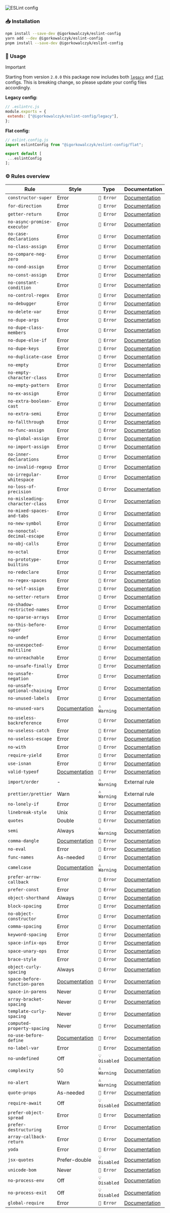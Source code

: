 ![ESLint config](https://github.com/IgorKowalczyk/shared-configs/assets/49127376/0455914b-4614-4f90-8348-d8229ab2d9f0)

### 📥 Installation

```bash
npm install --save-dev @igorkowalczyk/eslint-config
yarn add --dev @igorkowalczyk/eslint-config
pnpm install --save-dev @igorkowalczyk/eslint-config
```

### 🔩 Usage

> [!IMPORTANT]
> Starting from version `2.0.0` this package now includes both [`legacy`](https://eslint.org/docs/latest/use/configure/configuration-files) and [`flat`](https://eslint.org/docs/latest/use/configure/configuration-files-new) configs. This is breaking change, so please update your config files accordingly.

**Legacy config:**
```js
// .eslintrc.js
module.exports = {
 extends: ["@igorkowalczyk/eslint-config/legacy"],
};
```

**Flat config:**
```js
// eslint.config.js
import eslintConfig from "@igorkowalczyk/eslint-config/flat";

export default [
 ...eslintConfig
];
```

### ⚙️ Rules overview

<!--START_SECTION:eslint-->
| Rule                            | Style                                                                      | Type          | Documentation                                                                |
| ------------------------------- | -------------------------------------------------------------------------- | ------------- | ---------------------------------------------------------------------------- |
| `constructor-super`             | Error                                                                      | `🚫 Error`    | [Documentation](https://eslint.org/docs/rules/constructor-super)             |
| `for-direction`                 | Error                                                                      | `🚫 Error`    | [Documentation](https://eslint.org/docs/rules/for-direction)                 |
| `getter-return`                 | Error                                                                      | `🚫 Error`    | [Documentation](https://eslint.org/docs/rules/getter-return)                 |
| `no-async-promise-executor`     | Error                                                                      | `🚫 Error`    | [Documentation](https://eslint.org/docs/rules/no-async-promise-executor)     |
| `no-case-declarations`          | Error                                                                      | `🚫 Error`    | [Documentation](https://eslint.org/docs/rules/no-case-declarations)          |
| `no-class-assign`               | Error                                                                      | `🚫 Error`    | [Documentation](https://eslint.org/docs/rules/no-class-assign)               |
| `no-compare-neg-zero`           | Error                                                                      | `🚫 Error`    | [Documentation](https://eslint.org/docs/rules/no-compare-neg-zero)           |
| `no-cond-assign`                | Error                                                                      | `🚫 Error`    | [Documentation](https://eslint.org/docs/rules/no-cond-assign)                |
| `no-const-assign`               | Error                                                                      | `🚫 Error`    | [Documentation](https://eslint.org/docs/rules/no-const-assign)               |
| `no-constant-condition`         | Error                                                                      | `🚫 Error`    | [Documentation](https://eslint.org/docs/rules/no-constant-condition)         |
| `no-control-regex`              | Error                                                                      | `🚫 Error`    | [Documentation](https://eslint.org/docs/rules/no-control-regex)              |
| `no-debugger`                   | Error                                                                      | `🚫 Error`    | [Documentation](https://eslint.org/docs/rules/no-debugger)                   |
| `no-delete-var`                 | Error                                                                      | `🚫 Error`    | [Documentation](https://eslint.org/docs/rules/no-delete-var)                 |
| `no-dupe-args`                  | Error                                                                      | `🚫 Error`    | [Documentation](https://eslint.org/docs/rules/no-dupe-args)                  |
| `no-dupe-class-members`         | Error                                                                      | `🚫 Error`    | [Documentation](https://eslint.org/docs/rules/no-dupe-class-members)         |
| `no-dupe-else-if`               | Error                                                                      | `🚫 Error`    | [Documentation](https://eslint.org/docs/rules/no-dupe-else-if)               |
| `no-dupe-keys`                  | Error                                                                      | `🚫 Error`    | [Documentation](https://eslint.org/docs/rules/no-dupe-keys)                  |
| `no-duplicate-case`             | Error                                                                      | `🚫 Error`    | [Documentation](https://eslint.org/docs/rules/no-duplicate-case)             |
| `no-empty`                      | Error                                                                      | `🚫 Error`    | [Documentation](https://eslint.org/docs/rules/no-empty)                      |
| `no-empty-character-class`      | Error                                                                      | `🚫 Error`    | [Documentation](https://eslint.org/docs/rules/no-empty-character-class)      |
| `no-empty-pattern`              | Error                                                                      | `🚫 Error`    | [Documentation](https://eslint.org/docs/rules/no-empty-pattern)              |
| `no-ex-assign`                  | Error                                                                      | `🚫 Error`    | [Documentation](https://eslint.org/docs/rules/no-ex-assign)                  |
| `no-extra-boolean-cast`         | Error                                                                      | `🚫 Error`    | [Documentation](https://eslint.org/docs/rules/no-extra-boolean-cast)         |
| `no-extra-semi`                 | Error                                                                      | `🚫 Error`    | [Documentation](https://eslint.org/docs/rules/no-extra-semi)                 |
| `no-fallthrough`                | Error                                                                      | `🚫 Error`    | [Documentation](https://eslint.org/docs/rules/no-fallthrough)                |
| `no-func-assign`                | Error                                                                      | `🚫 Error`    | [Documentation](https://eslint.org/docs/rules/no-func-assign)                |
| `no-global-assign`              | Error                                                                      | `🚫 Error`    | [Documentation](https://eslint.org/docs/rules/no-global-assign)              |
| `no-import-assign`              | Error                                                                      | `🚫 Error`    | [Documentation](https://eslint.org/docs/rules/no-import-assign)              |
| `no-inner-declarations`         | Error                                                                      | `🚫 Error`    | [Documentation](https://eslint.org/docs/rules/no-inner-declarations)         |
| `no-invalid-regexp`             | Error                                                                      | `🚫 Error`    | [Documentation](https://eslint.org/docs/rules/no-invalid-regexp)             |
| `no-irregular-whitespace`       | Error                                                                      | `🚫 Error`    | [Documentation](https://eslint.org/docs/rules/no-irregular-whitespace)       |
| `no-loss-of-precision`          | Error                                                                      | `🚫 Error`    | [Documentation](https://eslint.org/docs/rules/no-loss-of-precision)          |
| `no-misleading-character-class` | Error                                                                      | `🚫 Error`    | [Documentation](https://eslint.org/docs/rules/no-misleading-character-class) |
| `no-mixed-spaces-and-tabs`      | Error                                                                      | `🚫 Error`    | [Documentation](https://eslint.org/docs/rules/no-mixed-spaces-and-tabs)      |
| `no-new-symbol`                 | Error                                                                      | `🚫 Error`    | [Documentation](https://eslint.org/docs/rules/no-new-symbol)                 |
| `no-nonoctal-decimal-escape`    | Error                                                                      | `🚫 Error`    | [Documentation](https://eslint.org/docs/rules/no-nonoctal-decimal-escape)    |
| `no-obj-calls`                  | Error                                                                      | `🚫 Error`    | [Documentation](https://eslint.org/docs/rules/no-obj-calls)                  |
| `no-octal`                      | Error                                                                      | `🚫 Error`    | [Documentation](https://eslint.org/docs/rules/no-octal)                      |
| `no-prototype-builtins`         | Error                                                                      | `🚫 Error`    | [Documentation](https://eslint.org/docs/rules/no-prototype-builtins)         |
| `no-redeclare`                  | Error                                                                      | `🚫 Error`    | [Documentation](https://eslint.org/docs/rules/no-redeclare)                  |
| `no-regex-spaces`               | Error                                                                      | `🚫 Error`    | [Documentation](https://eslint.org/docs/rules/no-regex-spaces)               |
| `no-self-assign`                | Error                                                                      | `🚫 Error`    | [Documentation](https://eslint.org/docs/rules/no-self-assign)                |
| `no-setter-return`              | Error                                                                      | `🚫 Error`    | [Documentation](https://eslint.org/docs/rules/no-setter-return)              |
| `no-shadow-restricted-names`    | Error                                                                      | `🚫 Error`    | [Documentation](https://eslint.org/docs/rules/no-shadow-restricted-names)    |
| `no-sparse-arrays`              | Error                                                                      | `🚫 Error`    | [Documentation](https://eslint.org/docs/rules/no-sparse-arrays)              |
| `no-this-before-super`          | Error                                                                      | `🚫 Error`    | [Documentation](https://eslint.org/docs/rules/no-this-before-super)          |
| `no-undef`                      | Error                                                                      | `🚫 Error`    | [Documentation](https://eslint.org/docs/rules/no-undef)                      |
| `no-unexpected-multiline`       | Error                                                                      | `🚫 Error`    | [Documentation](https://eslint.org/docs/rules/no-unexpected-multiline)       |
| `no-unreachable`                | Error                                                                      | `🚫 Error`    | [Documentation](https://eslint.org/docs/rules/no-unreachable)                |
| `no-unsafe-finally`             | Error                                                                      | `🚫 Error`    | [Documentation](https://eslint.org/docs/rules/no-unsafe-finally)             |
| `no-unsafe-negation`            | Error                                                                      | `🚫 Error`    | [Documentation](https://eslint.org/docs/rules/no-unsafe-negation)            |
| `no-unsafe-optional-chaining`   | Error                                                                      | `🚫 Error`    | [Documentation](https://eslint.org/docs/rules/no-unsafe-optional-chaining)   |
| `no-unused-labels`              | Error                                                                      | `🚫 Error`    | [Documentation](https://eslint.org/docs/rules/no-unused-labels)              |
| `no-unused-vars`                | [Documentation](https://eslint.org/docs/rules/no-unused-vars)              | `⚠️ Warning`  | [Documentation](https://eslint.org/docs/rules/no-unused-vars)                |
| `no-useless-backreference`      | Error                                                                      | `🚫 Error`    | [Documentation](https://eslint.org/docs/rules/no-useless-backreference)      |
| `no-useless-catch`              | Error                                                                      | `🚫 Error`    | [Documentation](https://eslint.org/docs/rules/no-useless-catch)              |
| `no-useless-escape`             | Error                                                                      | `🚫 Error`    | [Documentation](https://eslint.org/docs/rules/no-useless-escape)             |
| `no-with`                       | Error                                                                      | `🚫 Error`    | [Documentation](https://eslint.org/docs/rules/no-with)                       |
| `require-yield`                 | Error                                                                      | `🚫 Error`    | [Documentation](https://eslint.org/docs/rules/require-yield)                 |
| `use-isnan`                     | Error                                                                      | `🚫 Error`    | [Documentation](https://eslint.org/docs/rules/use-isnan)                     |
| `valid-typeof`                  | [Documentation](https://eslint.org/docs/rules/valid-typeof)                | `🚫 Error`    | [Documentation](https://eslint.org/docs/rules/valid-typeof)                  |
| `import/order`                  | -                                                                          | `⚠️ Warning`  | External rule                                                                |
| `prettier/prettier`             | Warn                                                                       | `⚠️ Warning`  | External rule                                                                |
| `no-lonely-if`                  | Error                                                                      | `🚫 Error`    | [Documentation](https://eslint.org/docs/rules/no-lonely-if)                  |
| `linebreak-style`               | Unix                                                                       | `🚫 Error`    | [Documentation](https://eslint.org/docs/rules/linebreak-style)               |
| `quotes`                        | Double                                                                     | `🚫 Error`    | [Documentation](https://eslint.org/docs/rules/quotes)                        |
| `semi`                          | Always                                                                     | `⚠️ Warning`  | [Documentation](https://eslint.org/docs/rules/semi)                          |
| `comma-dangle`                  | [Documentation](https://eslint.org/docs/rules/comma-dangle)                | `🚫 Error`    | [Documentation](https://eslint.org/docs/rules/comma-dangle)                  |
| `no-eval`                       | Error                                                                      | `🚫 Error`    | [Documentation](https://eslint.org/docs/rules/no-eval)                       |
| `func-names`                    | As-needed                                                                  | `🚫 Error`    | [Documentation](https://eslint.org/docs/rules/func-names)                    |
| `camelcase`                     | [Documentation](https://eslint.org/docs/rules/camelcase)                   | `⚠️ Warning`  | [Documentation](https://eslint.org/docs/rules/camelcase)                     |
| `prefer-arrow-callback`         | Error                                                                      | `🚫 Error`    | [Documentation](https://eslint.org/docs/rules/prefer-arrow-callback)         |
| `prefer-const`                  | Error                                                                      | `🚫 Error`    | [Documentation](https://eslint.org/docs/rules/prefer-const)                  |
| `object-shorthand`              | Always                                                                     | `🚫 Error`    | [Documentation](https://eslint.org/docs/rules/object-shorthand)              |
| `block-spacing`                 | Error                                                                      | `🚫 Error`    | [Documentation](https://eslint.org/docs/rules/block-spacing)                 |
| `no-object-constructor`         | Error                                                                      | `🚫 Error`    | [Documentation](https://eslint.org/docs/rules/no-object-constructor)         |
| `comma-spacing`                 | Error                                                                      | `🚫 Error`    | [Documentation](https://eslint.org/docs/rules/comma-spacing)                 |
| `keyword-spacing`               | Error                                                                      | `🚫 Error`    | [Documentation](https://eslint.org/docs/rules/keyword-spacing)               |
| `space-infix-ops`               | Error                                                                      | `🚫 Error`    | [Documentation](https://eslint.org/docs/rules/space-infix-ops)               |
| `space-unary-ops`               | Error                                                                      | `🚫 Error`    | [Documentation](https://eslint.org/docs/rules/space-unary-ops)               |
| `brace-style`                   | Error                                                                      | `🚫 Error`    | [Documentation](https://eslint.org/docs/rules/brace-style)                   |
| `object-curly-spacing`          | Always                                                                     | `🚫 Error`    | [Documentation](https://eslint.org/docs/rules/object-curly-spacing)          |
| `space-before-function-paren`   | [Documentation](https://eslint.org/docs/rules/space-before-function-paren) | `🚫 Error`    | [Documentation](https://eslint.org/docs/rules/space-before-function-paren)   |
| `space-in-parens`               | Never                                                                      | `🚫 Error`    | [Documentation](https://eslint.org/docs/rules/space-in-parens)               |
| `array-bracket-spacing`         | Never                                                                      | `🚫 Error`    | [Documentation](https://eslint.org/docs/rules/array-bracket-spacing)         |
| `template-curly-spacing`        | Never                                                                      | `🚫 Error`    | [Documentation](https://eslint.org/docs/rules/template-curly-spacing)        |
| `computed-property-spacing`     | Never                                                                      | `🚫 Error`    | [Documentation](https://eslint.org/docs/rules/computed-property-spacing)     |
| `no-use-before-define`          | [Documentation](https://eslint.org/docs/rules/no-use-before-define)        | `🚫 Error`    | [Documentation](https://eslint.org/docs/rules/no-use-before-define)          |
| `no-label-var`                  | Error                                                                      | `🚫 Error`    | [Documentation](https://eslint.org/docs/rules/no-label-var)                  |
| `no-undefined`                  | Off                                                                        | `💡 Disabled` | [Documentation](https://eslint.org/docs/rules/no-undefined)                  |
| `complexity`                    | 50                                                                         | `⚠️ Warning`  | [Documentation](https://eslint.org/docs/rules/complexity)                    |
| `no-alert`                      | Warn                                                                       | `⚠️ Warning`  | [Documentation](https://eslint.org/docs/rules/no-alert)                      |
| `quote-props`                   | As-needed                                                                  | `🚫 Error`    | [Documentation](https://eslint.org/docs/rules/quote-props)                   |
| `require-await`                 | Off                                                                        | `💡 Disabled` | [Documentation](https://eslint.org/docs/rules/require-await)                 |
| `prefer-object-spread`          | Error                                                                      | `🚫 Error`    | [Documentation](https://eslint.org/docs/rules/prefer-object-spread)          |
| `prefer-destructuring`          | Error                                                                      | `🚫 Error`    | [Documentation](https://eslint.org/docs/rules/prefer-destructuring)          |
| `array-callback-return`         | Error                                                                      | `🚫 Error`    | [Documentation](https://eslint.org/docs/rules/array-callback-return)         |
| `yoda`                          | Error                                                                      | `🚫 Error`    | [Documentation](https://eslint.org/docs/rules/yoda)                          |
| `jsx-quotes`                    | Prefer-double                                                              | `💡 Disabled` | [Documentation](https://eslint.org/docs/rules/jsx-quotes)                    |
| `unicode-bom`                   | Never                                                                      | `🚫 Error`    | [Documentation](https://eslint.org/docs/rules/unicode-bom)                   |
| `no-process-env`                | Off                                                                        | `💡 Disabled` | [Documentation](https://eslint.org/docs/rules/no-process-env)                |
| `no-process-exit`               | Off                                                                        | `💡 Disabled` | [Documentation](https://eslint.org/docs/rules/no-process-exit)               |
| `global-require`                | Error                                                                      | `🚫 Error`    | [Documentation](https://eslint.org/docs/rules/global-require)                |
<!--END_SECTION:eslint-->

